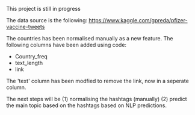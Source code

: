 This project is still in progress

The data source is the following:
https://www.kaggle.com/gpreda/pfizer-vaccine-tweets

The countries has been normalised manually as a new feature.
The following columns have been added using code:
 - Country_freq
- text_length
- link

The 'text' column has been modfied to remove the link, now in a seperate column.

The next steps will be (1) normalising the hashtags (manually) (2) predict the main topic based on the hashtags based on NLP predictions.
